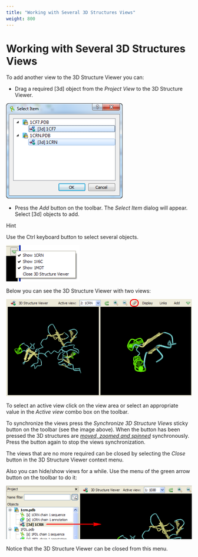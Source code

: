 ```yaml
---
title: "Working with Several 3D Structures Views"
weight: 800
---
```



# Working with Several 3D Structures Views

To add another view to the 3D Structure Viewer you can:

*   Drag a required \[3d\] object from the _Project View_ to the 3D Structure Viewer.



![](/images/65929551/65929552.png)

*   Press the _Add_ button on the toolbar. The _Select Item_ dialog will appear. Select \[3d\] objects to add.

Hint

Use the Ctrl keyboard button to select several objects.


![](/images/65929551/65929553.png)

Below you can see the 3D Structure Viewer with two views:


![](/images/65929551/65929554.png)

To select an active view click on the view area or select an appropriate value in the _Active view_ combo box on the toolbar.

To synchronize the views press the _Synchronize 3D Structure Views_ sticky button on the toolbar (see the image above). When the button has been pressed the 3D structures are [_moved, zoomed and spinned_](65929540.html) synchronously. Press the button again to stop the views synchronization.

The views that are no more required can be closed by selecting the _Close_ button in the 3D Structure Viewer context menu.

Also you can hide/show views for a while. Use the menu of the green arrow button on the toolbar to do it:


![](/images/65929551/65929555.png)

Notice that the 3D Structure Viewer can be closed from this menu.
